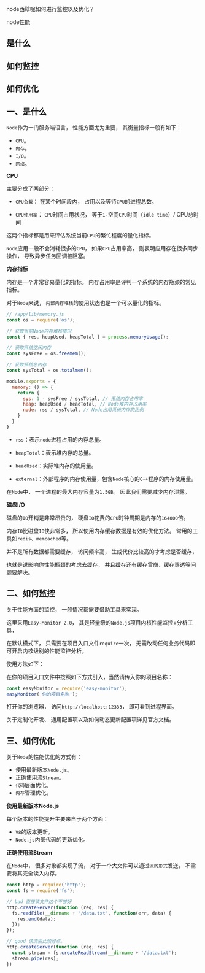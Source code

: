 node西鞥呢如何进行监控以及优化？

node性能

## 是什么
## 如何监控
## 如何优化

## 一、是什么

`Node`作为一门服务端语言，
性能方面尤为重要，
其衡量指标一般有如下：

- `CPU`。
- `内存`。
- `I/O`。
- `网络`。

**CPU**

主要分成了两部分：

- `CPU负载`：
在某个时间段内，
占用以及等待`CPU`的进程总数。

- `CPU使用率`：
`CPU`时间占用状况，
等于`1-`空间`CPU`时间（`idle time`）/ CPU总时间

这两个指标都是用来评估系统当前`CPU`的繁忙程度的量化指标。

`Node`应用一般不会消耗很多的`CPU`，
如果`CPU`占用率高，
则表明应用存在很多同步操作，
导致异步任务回调被阻塞。

**内存指标**

内存是一个非常容易量化的指标。
内存占用率是评判一个系统的内存瓶颈的常见指标。

对于`Node`来说，
`内部内存堆栈`的使用状态也是一个可以量化的指标。

```js
// /app/lib/memory.js
const os = require('os');

// 获取当前Node内存堆栈情况
const { res, heapUsed, heapTotal } = process.memoryUsage();

// 获取系统空闲内存
const sysFree = os.freemem();

// 获取系统总内存
const sysTotal = os.totalmem();

module.exports = {
  memory: () => {
    return {
      sys: 1 - sysFree / sysTotal, // 系统内存占用率
      heap: heapUsed / headTotal, // Node堆内存占用率
      node: rss / sysTotal, // Node占用系统内存的比例
    }
  }
}
```
- `rss`：表示`node`进程占用的内存总量。

- `heapTotal`：表示堆内存的总量。

- `headUsed`：实际堆内存的使用量。

- `external`：外部程序的内存使用量，包含`Node`核心的`C++`程序的内存使用量。

在`Node`中，
一个进程的最大内存容量为`1.5GB`。
因此我们需要减少内存泄露。

**磁盘I/O**

磁盘的`IO`开销是非常昂贵的，
硬盘`IO`花费的`CPU`时钟周期是内存的`164000`倍。

内存`IO`比磁盘`IO`快非常多，
所以使用内存缓存数据是有效的优化方法。
常用的工具如`redis`、`memcached`等。

并不是所有数据都需要缓存，
访问频率高，
生成代价比较高的才考虑是否缓存，

也就是说影响你性能瓶颈的考虑去缓存，
并且缓存还有缓存雪崩、缓存穿透等问题要解决。

## 二、如何监控

关于性能方面的监控，
一般情况都需要借助工具来实现。

这里采用`Easy-Monitor 2.0`，
其是轻量级的`Node.js`项目内核性能监控+分析工具，

在默认模式下，
只需要在项目入口文件`require`一次，
无需改动任何业务代码即可开启内核级别的性能监控分析。

使用方法如下：

在你的项目入口文件中按照如下方式引入，当然请传入你的项目名称：

```js
const easyMonitor = require('easy-monitor');
easyMonitor('你的项目名称');
```

打开你的浏览器，
访问`http://localhost:12333`，
即可看到进程界面。

关于定制化开发、
通用配置项以及如何动态更新配置项详见官方文档。

## 三、如何优化

关于`Node`的性能优化的方式有：

- 使用最新版本`Node.js`。
- 正确使用流`Stream`。
- `代码`层面优化。
- `内存`管理优化。

**使用最新版本Node.js**

每个版本的性能提升主要来自于两个方面：

- `V8`的版本更新。
- `Node.js`内部代码的更新优化。

**正确使用流Stream**

在`Node`中，
很多对象都实现了流，
对于一个大文件可以通过`流的形式`发送，
不需要将其完全读入内存。

```js
const http = require('http');
const fs = require('fs');

// bad 直接读文件这个不够好
http.createServer(function (req, res) {
  fs.readFile(__dirname + '/data.txt', function(err, data) {
    res.end(data);
  });
});

// good 读流会比较好点。
http.createServer(function (req, res) {
  const stream = fs.createReadStream(__dirname + '/data.txt');
  stream.pipe(res);
})
```

